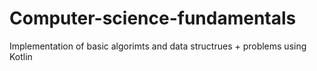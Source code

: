 # Computer-science-fundamentals
Implementation of basic algorimts and data structrues + problems using Kotlin
